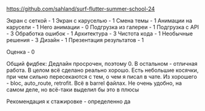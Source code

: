 https://github.com/sahland/surf-flutter-summer-school-24

Экран с сеткой - 1
Экран с каруселью - 1
Смена темы - 1
Анимации на карусели - 1
Hero анимации - 0
Подгрузка из галереи - 1
Подгрузка с API - 3
Обработка ошибок - 1
Архитектура - 3
Чистота кода - 1
Необычные решения - 3
Дизайн - 1
Презентация результатов - 1

Оценка - 0

Общий фидбек:
Дедлайн просрочен, поэтому 0. В остальном - отличная работа. В целом всё сделано реально хорошо. Есть небольшие косячки, при чем сильно пересекаются с тем, о чем я писал в чате. Из хорошего - bloc, auto_route, retrofit. Всё в barrel файлах. Не очень удобно, на самом деле, но всё-таки выделил бы это в плюсы

Рекомендация к стажировке - определенно да
